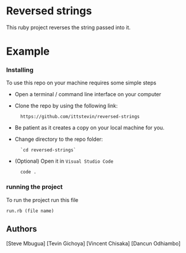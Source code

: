 # Reversed strings
This ruby project reverses the string passed into it.

# Example 
### Installing

To use this repo on your machine requires some simple steps
- Open a terminal / command line interface on your computer
- Clone the repo by using the following link:

        https://github.com/ittstevin/reversed-strings

- Be patient as it creates a copy on your local machine for you.
- Change directory to the repo folder:

        `cd reversed-strings`

- (Optional) Open it in ``Visual Studio Code``

        code .
### running the project

To run the project run this file

    run.rb (file name)

## Authors
[Steve Mbugua]
[Tevin Gichoya]
[Vincent Chisaka]
[Dancun Odhiambo]